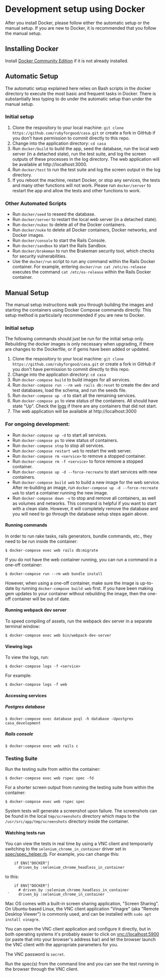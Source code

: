 # Development setup using Docker

After you install Docker, please follow either the automatic setup or the manual
setup. If you are new to Docker, it is recommended that you follow the manual
setup.

## Installing Docker
Install [Docker Community Edition](https://docs.docker.com/install/) if it is not already installed.

## Automatic Setup
The automatic setup explained here relies on Bash scripts in the docker directory to execute the most basic and frequent tasks in Docker.  There is substantially less typing to do under the automatic setup than under the manual setup.

### Initial setup
1. Clone the respository to your local machine: `git clone
   https://github.com/rubyforgood/casa.git` or create a fork in GitHub if you
   don't have permission to commit directly to this repo.
2. Change into the application directory: `cd casa`
3. Run `docker/build` to build the app, seed the database, run the local web server (in a detached state), run the test suite, and log the screen outputs of these processes in the log directory.  The web application will be available at http://localhost:3000.
4. Run `docker/test` to run the test suite and log the screen output in the log directory.
5. If you reboot the machine, restart Docker, or stop any services, the tests and many other functions will not work.  Please run `docker/server` to restart the app and allow the tests and other functions to work.

### Other Automated Scripts
* Run `docker/seed` to reseed the database.
* Run `docker/server` to restart the local web server (in a detached state).
* Run `docker/nukec` to delete all of the Docker containers.
* Run `docker/nuke` to delete all Docker containers, Docker networks, and Docker images.
* Run `docker/console` to start the Rails Console.
* Run `docker/sandbox` to start the Rails Sandbox.
* Run `docker/brakeman` to run the Brakeman security tool, which checks for security vulnerabilities.
* Use the `docker/run` script to run any command within the Rails Docker container.  For example, entering `docker/run cat /etc/os-release` executes the command `cat /etc/os-release` within the Rails Docker container.

## Manual Setup
The manual setup instructions walk you through building the images and starting
the containers using Docker Compose commands directly. This setup method is particularly
recommended if you are new to Docker.
### Initial setup
The following commands should just be run for the initial setup only. Rebuilding the docker images is only necessary when upgrading, if there are changes to the Dockerfile, or if gems have been added or updated.
1. Clone the respository to your local machine: `git clone
   https://github.com/rubyforgood/casa.git` or create a fork in GitHub if you
   don't have permission to commit directly to this repo.
2. Change into the application directory: `cd casa`
3. Run `docker-compose build` to build images for all services.
4. Run `docker-compose run --rm web rails db:reset` to create the dev and test
   databases, load the schema, and run the seeds file.
5. Run `docker-compose up -d` to start all the remaining services.
6. Run `docker-compose ps` to view status of the containers. All should have
   state "Up". Check the [logs](#viewing-logs) if there are any containers that
   did not start.
7. The web application will be available at http://localhost:3000

### For ongoing development:
* Run `docker-compose up -d` to start all services.
* Run `docker-compose ps` to view status of containers.
* Run `docker-compose stop` to stop all services.
* Run `docker-compose restart web` to restart the web server.
* Run `docker-compose rm <service>` to remove a stopped container.
* Run `docker-compose rm -f <service>` to force remove a stopped container.
* Run `docker-compose up -d --force-recreate` to start services with new
   containers.
* Run `docker-compose build web` to build a new image for the web service.
   After re-building an image, run `docker-compose up -d --force-recreate web`
   to start a container running the new image.
* Run `docker-compose down -v` to stop and remove all containers, as well as
   volumes and networks. This command is helpful if you want to start with a
   clean slate.  However, it will completely remove the database and you will
   need to go through the database setup steps again above.

#### Running commands
In order to run rake tasks, rails generators, bundle commands, etc., they need to be run inside the container:
```
$ docker-compose exec web rails db:migrate
```

If you do not have the web container running, you can run a command in a one-off container:

```
$ docker-compose run --rm web bundle install
```

However, when using a one-off container, make sure the image is up-to-date by
running `docker-compose build web` first.  If you have been making gem updates
to your container without rebuilding the image, then the one-off container will
be out of date.

#### Running webpack dev server
To speed compiling of assets, run the webpack dev server in a separate terminal
window:

```
$ docker-compose exec web bin/webpack-dev-server
```


#### Viewing logs
To view the logs, run:
```
$ docker-compose logs -f <service>
```

For example:
```
$ docker-compose logs -f web
```

#### Accessing services
##### Postgres database
```
$ docker-compose exec database psql -h database -Upostgres casa_development
```

##### Rails console
```
$ docker-compose exec web rails c
```

### Testing Suite
Run the testing suite from within the container:

```
$ docker-compose exec web rspec spec -fd
```

For a shorter screen output from running the testing suite from within the container:

```
$ docker-compose exec web rspec spec
```

System tests will generate a screenshot upon failure. The screenshots can be
found in the local `tmp/screenshots` directory which maps to the
`/usr/src/app/tmp/screenshots` directory inside the container.

#### Watching tests run

You can view the tests in real time by using a VNC client and temporarily
switching to the `selenium_chrome_in_container` driver set in
[spec/spec_helper.rb](https://github.com/rubyforgood/casa/blob/master/spec/spec_helper.rb).
For example, you can change this:

```
    if ENV["DOCKER"]
      driven_by :selenium_chrome_headless_in_container
```

to this:

```
    if ENV["DOCKER"]
      # driven_by :selenium_chrome_headless_in_container
 `    driven_by :selenium_chrome_in_container
```

Mac OS comes with a built-in screen sharing application, "Screen Sharing".
On Ubuntu-based Linux, the VNC client application "Vinagre" (aka "Remote Desktop Viewer")
is commonly used, and can be installed with `sudo apt install vinagre`.

You can open the VNC client application and configure it directly, but in both operating systems
it's probably easier to click on [vnc://localhost:5900](vnc://localhost:5900) 
(or paste that into your browser's address bar) and let the browser launch the VNC client with
 the appropriate parameters for you.

The VNC password is `secret`.

Run the spec(s) from the command line and you can see the test running in the browser through the VNC client.
